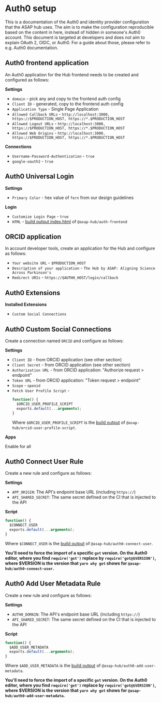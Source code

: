 # Auth0 setup

This is a documentation of the Auth0 and identity provider configuration that the ASAP hub uses.
The aim is to make the configuration reproducible based on the content in here, instead of hidden in someone's Auth0 account.
This document is targeted at developers and does _not_ aim to explain OAuth 2, OIDC, or Auth0. For a guide about those, please refer to e.g. Auth0 documentation.

## Auth0 frontend application

An Auth0 application for the Hub frontend needs to be created
and configured as follows:

**Settings**

- `domain` - pick any and copy to the frontend auth config
- `Client ID` - generated, copy to the frontend auth config
- `Application Type` - Single Page Application
- `Allowed Callback URLs` - `http://localhost:3000, https://$PRODUCTION_HOST, https://*.$PRODUCTION_HOST`
- `Allowed Logout URLs` - `http://localhost:3000, https://$PRODUCTION_HOST, https://*.$PRODUCTION_HOST`
- `Allowed Web Origins` - `http://localhost:3000, https://$PRODUCTION_HOST, https://*.$PRODUCTION_HOST`

**Connections**

- `Username-Password-Authentication` - `true`
- `google-oauth2` - `true`

## Auth0 Universal Login

**Settings**

- `Primary Color` - hex value of `fern` from our design guidelines

**Login**

- `Customize Login Page` - `true`
- `HTML` - [build output index.html](../../apps/auth-frontend/build/index.html) of `@asap-hub/auth-frontend`

## ORCID application

In account developer tools, create an application for the Hub and configure as follows:

- `Your website URL` - `$PRODUCTION_HOST`
- `Description of your application` - `The Hub by ASAP: Aligning Science Across Parkinson's`
- `Redirect URIs` - `https://$AUTH0_HOST/login/callback`

## Auth0 Extensions

**Installed Extensions**

- `Custom Social Connections`

## Auth0 Custom Social Connections

Create a connection named `ORCID` and configure as follows:

**Settings**

- `Client ID` - from ORCID application (see other section)
- `Client Secret` - from ORCID application (see other section)
- `Authorization URL` - from ORCID application: "Authorize request > endpoint"
- `Token URL` - from ORCID application: "Token request > endpoint"
- `Scope` - `openid`
- `Fetch User Profile Script` -
  ```js
  function() {
    $ORCID_USER_PROFILE_SCRIPT
    exports.default(...arguments);
  }
  ```
  Where `$ORCID_USER_PROFILE_SCRIPT` is the [build output](../../apps/orcid-user-profile-script/build/index.js) of `@asap-hub/orcid-user-profile-script`.

**Apps**

Enable for all

## Auth0 Connect User Rule

Create a new rule and configure as follows:

**Settings**

- `APP_ORIGIN`: The API's endpoint base URL (including `https://`)
- `API_SHARED_SECRET`: The same secret defined on the CI that is injected to the API

**Script**

```js
function() {
  $CONNECT_USER
  exports.default(...arguments);
}
```

Where `$CONNECT_USER` is the [build output](../../apps/auth0-connect-user/build/index.js) of `@asap-hub/auth0-connect-user`.

**You'll need to force the import of a specific `got` version. On the Auth0 editor, where you find `require('got')` replace by `require('got@$VERSION')`, where \$VERSION is the version that `yarn why got` shows for `@asap-hub/auth0-connect-user`.**

## Auth0 Add User Metadata Rule

Create a new rule and configure as follows:

**Settings**

- `AUTH0_DOMAIN`: The API's endpoint base URL (including `https://`)
- `API_SHARED_SECRET`: The same secret defined on the CI that is injected to the API

**Script**

```js
function() {
  $ADD_USER_METADATA
  exports.default(...arguments);
}
```

Where `$ADD_USER_METADATA` is the [build output](../../apps/auth0-add-user-metadata/build/index.js) of `@asap-hub/auth0-add-user-metadata`.

**You'll need to force the import of a specific `got` version. On the Auth0 editor, where you find `require('got')` replace by `require('got@$VERSION')`, where \$VERSION is the version that `yarn why got` shows for `@asap-hub/auth0-add-user-metadata`.**
